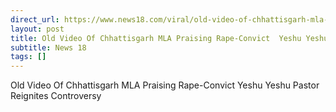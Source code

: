 ```yaml
---
direct_url: https://www.news18.com/viral/old-video-of-chhattisgarh-mla-praising-rape-convict-yeshu-yeshu-pastor-reignites-controversy-aa-9282972.html
layout: post
title: Old Video Of Chhattisgarh MLA Praising Rape-Convict  Yeshu Yeshu  Pastor Reignites Controversy
subtitle: News 18
tags: []
---
```


Old Video Of Chhattisgarh MLA Praising Rape-Convict  Yeshu Yeshu  Pastor Reignites Controversy
